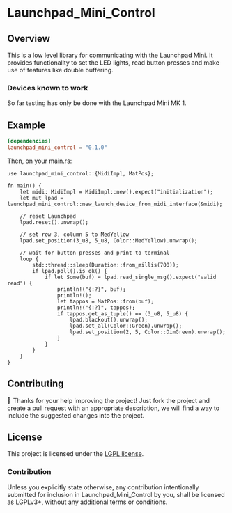 # Launchpad_Mini_Control

## Overview

This is a low level library for communicating with the Launchpad Mini.
It provides functionality to set the LED lights, read button presses and make use of features like double buffering.

### Devices known to work

So far testing has only be done with the Launchpad Mini MK 1.

## Example

```toml
[dependencies]
launchpad_mini_control = "0.1.0"
```
Then, on your main.rs:

```rust,no_run
use launchpad_mini_control::{MidiImpl, MatPos};

fn main() {
    let midi: MidiImpl = MidiImpl::new().expect("initialization");
    let mut lpad = launchpad_mini_control::new_launch_device_from_midi_interface(&midi);
    
    // reset Launchpad
    lpad.reset().unwrap();
    
    // set row 3, column 5 to MedYellow
    lpad.set_position(3_u8, 5_u8, Color::MedYellow).unwrap();
    
    // wait for button presses and print to terminal 
    loop {
        std::thread::sleep(Duration::from_millis(700));
        if lpad.poll().is_ok() {
            if let Some(buf) = lpad.read_single_msg().expect("valid read") {
                println!("{:?}", buf);
                println!();
                let tappos = MatPos::from(buf);
                println!("{:?}", tappos);
                if tappos.get_as_tuple() == (3_u8, 5_u8) {
                    lpad.blackout().unwrap();
                    lpad.set_all(Color::Green).unwrap();
                    lpad.set_position(2, 5, Color::DimGreen).unwrap();
                }
            }
        }
    }
}
```

## Contributing

:balloon: Thanks for your help improving the project! Just fork the project and create a pull request
with an appropriate description, we will find a way to include the suggested changes into the project.

## License

This project is licensed under the [LGPL license].

[LGPL license]: https://www.gnu.org/licenses/lgpl-3.0.en.html#license-text

### Contribution

Unless you explicitly state otherwise, any contribution intentionally submitted
for inclusion in Launchpad_Mini_Control by you, shall be licensed as LGPLv3+, without any additional
terms or conditions.

